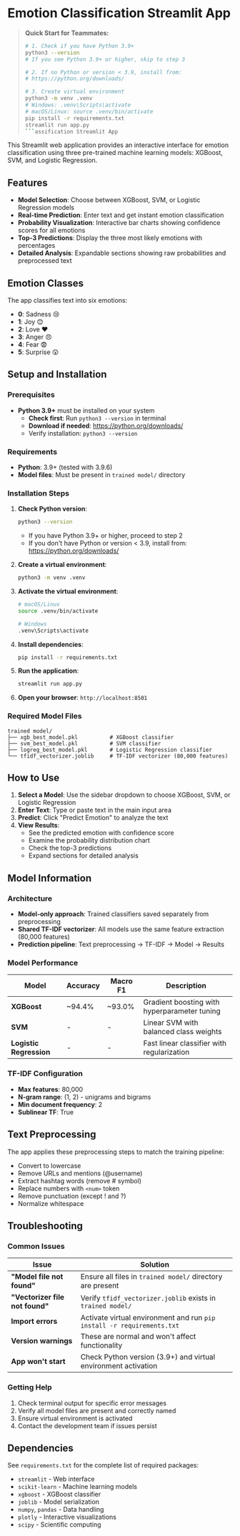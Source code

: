 # Emotion Classification Streamlit App

> **Quick Start for Teammates:**
> ```bash
> # 1. Check if you have Python 3.9+
> python3 --version
> # If you see Python 3.9+ or higher, skip to step 3
> 
> # 2. If no Python or version < 3.9, install from:
> # https://python.org/downloads/
> 
> # 3. Create virtual environment
> python3 -m venv .venv
> # Windows: .venv\Scripts\activate
> # macOS/Linux: source .venv/bin/activate
> pip install -r requirements.txt
> streamlit run app.py
> ```assification Streamlit App


This Streamlit web application provides an interactive interface for emotion classification using three pre-trained machine learning models: XGBoost, SVM, and Logistic Regression.

## Features

- **Model Selection**: Choose between XGBoost, SVM, or Logistic Regression models
- **Real-time Prediction**: Enter text and get instant emotion classification
- **Probability Visualization**: Interactive bar charts showing confidence scores for all emotions
- **Top-3 Predictions**: Display the three most likely emotions with percentages
- **Detailed Analysis**: Expandable sections showing raw probabilities and preprocessed text

## Emotion Classes

The app classifies text into six emotions:
- **0**: Sadness 😢
- **1**: Joy 😊
- **2**: Love ❤️
- **3**: Anger 😠
- **4**: Fear 😨
- **5**: Surprise 😲

## Setup and Installation

### Prerequisites
- **Python 3.9+** must be installed on your system
  - **Check first**: Run `python3 --version` in terminal
  - **Download if needed**: https://python.org/downloads/
  - Verify installation: `python3 --version`

### Requirements
- **Python**: 3.9+ (tested with 3.9.6)
- **Model files**: Must be present in `trained model/` directory

### Installation Steps

1. **Check Python version**:
   ```bash
   python3 --version
   ```
   - If you have Python 3.9+ or higher, proceed to step 2
   - If you don't have Python or version < 3.9, install from: https://python.org/downloads/

2. **Create a virtual environment**:
   ```bash
   python3 -m venv .venv
   ```

2. **Activate the virtual environment**:
   ```bash
   # macOS/Linux
   source .venv/bin/activate
   
   # Windows
   .venv\Scripts\activate
   ```

3. **Install dependencies**:
   ```bash
   pip install -r requirements.txt
   ```

4. **Run the application**:
   ```bash
   streamlit run app.py
   ```

5. **Open your browser**: `http://localhost:8501`

### Required Model Files
```
trained model/
├── xgb_best_model.pkl          # XGBoost classifier
├── svm_best_model.pkl          # SVM classifier  
├── logreg_best_model.pkl       # Logistic Regression classifier
└── tfidf_vectorizer.joblib     # TF-IDF vectorizer (80,000 features)
```

## How to Use

1. **Select a Model**: Use the sidebar dropdown to choose XGBoost, SVM, or Logistic Regression
2. **Enter Text**: Type or paste text in the main input area
3. **Predict**: Click "Predict Emotion" to analyze the text
4. **View Results**: 
   - See the predicted emotion with confidence score
   - Examine the probability distribution chart
   - Check the top-3 predictions
   - Expand sections for detailed analysis

## Model Information

### Architecture
- **Model-only approach**: Trained classifiers saved separately from preprocessing
- **Shared TF-IDF vectorizer**: All models use the same feature extraction (80,000 features)
- **Prediction pipeline**: Text preprocessing → TF-IDF → Model → Results

### Model Performance
| Model | Accuracy | Macro F1 | Description |
|-------|----------|----------|-------------|
| **XGBoost** | ~94.4% | ~93.0% | Gradient boosting with hyperparameter tuning |
| **SVM** | - | - | Linear SVM with balanced class weights |
| **Logistic Regression** | - | - | Fast linear classifier with regularization |

### TF-IDF Configuration
- **Max features**: 80,000
- **N-gram range**: (1, 2) - unigrams and bigrams  
- **Min document frequency**: 2
- **Sublinear TF**: True

## Text Preprocessing

The app applies these preprocessing steps to match the training pipeline:
- Convert to lowercase
- Remove URLs and mentions (@username)
- Extract hashtag words (remove # symbol)
- Replace numbers with `<num>` token
- Remove punctuation (except ! and ?)
- Normalize whitespace

## Troubleshooting

### Common Issues

| Issue | Solution |
|-------|----------|
| **"Model file not found"** | Ensure all files in `trained model/` directory are present |
| **"Vectorizer file not found"** | Verify `tfidf_vectorizer.joblib` exists in `trained model/` |
| **Import errors** | Activate virtual environment and run `pip install -r requirements.txt` |
| **Version warnings** | These are normal and won't affect functionality |
| **App won't start** | Check Python version (3.9+) and virtual environment activation |

### Getting Help
1. Check terminal output for specific error messages
2. Verify all model files are present and correctly named
3. Ensure virtual environment is activated
4. Contact the development team if issues persist

## Dependencies

See `requirements.txt` for the complete list of required packages:
- `streamlit` - Web interface
- `scikit-learn` - Machine learning models
- `xgboost` - XGBoost classifier
- `joblib` - Model serialization
- `numpy`, `pandas` - Data handling
- `plotly` - Interactive visualizations
- `scipy` - Scientific computing
